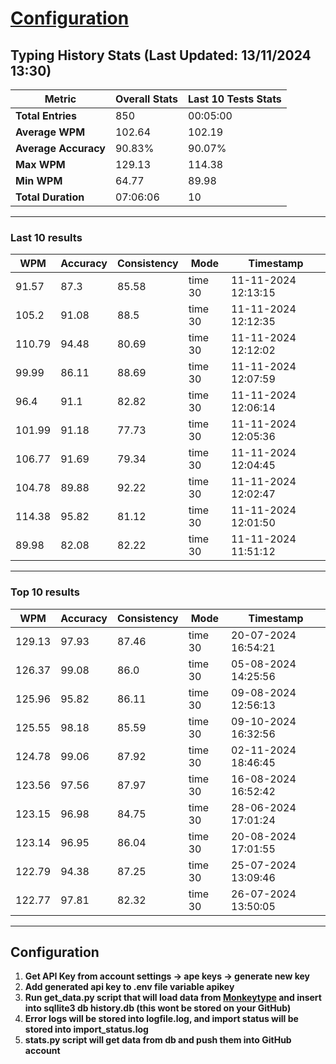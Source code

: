 
# [Configuration](#configuration)
## Typing History Stats (Last Updated: 13/11/2024 13:30)

| **Metric**               | **Overall Stats**       | **Last 10 Tests Stats**  |
|--------------------------|-------------------------|--------------------------|
| **Total Entries**        | 850           | 00:05:00                       |
| **Average WPM**          | 102.64           | 102.19    |
| **Average Accuracy**     | 90.83%          | 90.07%   |
| **Max WPM**              | 129.13               | 114.38        |
| **Min WPM**              | 64.77               | 89.98                        |
| **Total Duration**       | 07:06:06        | 10                        |


---

### Last 10 results

| WPM | Accuracy | Consistency | Mode | Timestamp |
| --- | -------- | ----------- | ---- | --------- |
| 91.57 | 87.3 | 85.58 | time 30 | 11-11-2024 12:13:15 |
| 105.2 | 91.08 | 88.5 | time 30 | 11-11-2024 12:12:35 |
| 110.79 | 94.48 | 80.69 | time 30 | 11-11-2024 12:12:02 |
| 99.99 | 86.11 | 88.69 | time 30 | 11-11-2024 12:07:59 |
| 96.4 | 91.1 | 82.82 | time 30 | 11-11-2024 12:06:14 |
| 101.99 | 91.18 | 77.73 | time 30 | 11-11-2024 12:05:36 |
| 106.77 | 91.69 | 79.34 | time 30 | 11-11-2024 12:04:45 |
| 104.78 | 89.88 | 92.22 | time 30 | 11-11-2024 12:02:47 |
| 114.38 | 95.82 | 81.12 | time 30 | 11-11-2024 12:01:50 |
| 89.98 | 82.08 | 82.22 | time 30 | 11-11-2024 11:51:12 |


 --- 

### Top 10 results

| WPM | Accuracy | Consistency | Mode | Timestamp |
| --- | -------- | ----------- | ---- | --------- |
| 129.13 | 97.93 | 87.46 | time 30 | 20-07-2024 16:54:21 |
| 126.37 | 99.08 | 86.0 | time 30 | 05-08-2024 14:25:56 |
| 125.96 | 95.82 | 86.11 | time 30 | 09-08-2024 12:56:13 |
| 125.55 | 98.18 | 85.59 | time 30 | 09-10-2024 16:32:56 |
| 124.78 | 99.06 | 87.92 | time 30 | 02-11-2024 18:46:45 |
| 123.56 | 97.56 | 87.97 | time 30 | 16-08-2024 16:52:42 |
| 123.15 | 96.98 | 84.75 | time 30 | 28-06-2024 17:01:24 |
| 123.14 | 96.95 | 86.04 | time 30 | 20-08-2024 17:01:55 |
| 122.79 | 94.38 | 87.25 | time 30 | 25-07-2024 13:09:46 |
| 122.77 | 97.81 | 82.32 | time 30 | 26-07-2024 13:50:05 |


 --- 


## Configuration

1. **Get API Key from account settings -> ape keys -> generate new key**
2. **Add generated api key to .env file variable apikey**
3. **Run get_data.py script that will load data from [Monkeytype](https://monkeytype.com/) and insert into sqllite3 db history.db (this wont be stored on your GitHub)**
4. **Error logs will be stored into logfile.log, and import status will be stored into import_status.log**
5. **stats.py script will get data from db and push them into GitHub account**
    
    